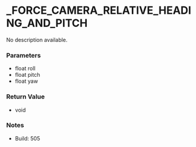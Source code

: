 # _FORCE_CAMERA_RELATIVE_HEADING_AND_PITCH

No description available.

### Parameters
* float roll
* float pitch
* float yaw

### Return Value
* void

### Notes
* Build: 505

